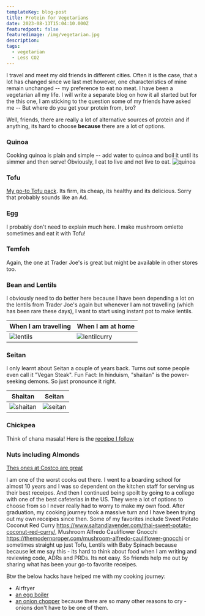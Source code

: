 ```yaml
---
templateKey: blog-post
title: Protein for Vegetarians
date: 2023-08-13T15:04:10.000Z
featuredpost: false
featuredimage: /img/vegetarian.jpg
description: 
tags:
  - vegetarian
  - Less CO2
---
```



I travel and meet my old friends in different cities. Often it is the case, that a lot has changed since we last met however, one characteristics of mine remain unchanged -- my preference to eat no meat. I have been a vegetarian all my life. I will write a separate blog on how it all started but for the this one, I am sticking to the question some of my friends have asked me -- But where do you get your protein from, bro?

Well, friends, there are really a lot of alternative sources of protein and if anything, its hard to choose **because** there are a lot of options. 

### Quinoa
  Cooking quinoa is plain and simple -- add water to quinoa and boil it until its simmer and then serve! Obviously, I eat to live and not live to eat.
  ![quinoa](/img/cookquinoa.jpeg)

### Tofu
  
  [My go-to Tofu pack](https://www.traderjoes.com/home/products/pdp/organic-firm-tofu-041911). Its firm, its cheap, its healthy and its delicious. Sorry that probably sounds like an Ad. 
### Egg
  
  I probably don't need to explain much here. I make mushroom omlette sometimes and eat it with Tofu! 
### Temfeh
  
  Again, the one at Trader Joe's is great but might be available in other stores too. 
### Bean and Lentils
  
  I obviously need to do better here because I have been depending a lot on the lentils from Trader Joe's again but whenever I am not travelling (which has been rare these days), I want to start using instant pot to make lentils.

  | When I am travelling | When I am at home |
  | ------------- | ------------- |
  | ![lentils](/img/lentilsoups.jpeg)  | ![lentilcurry](/img/lentilcurry.jpeg) |
### Seitan
  
  I only learnt about Seitan a couple of years back. Turns out some people even call it "Vegan Steak". Fun Fact: In hinduism, "shaitan" is the power-seeking demons. So just pronounce it right.  

  | Shaitan | Seitan |
  | ------------- | ------------- |
  | ![shaitan](/img/shaitan.jpeg)             |                    ![seitan](/img/seitan.jpeg) |
### Chickpea  
Think of chana masala! Here is the [receipe I follow](https://www.indianhealthyrecipes.com/chana-masala/)  
### Nuts including Almonds
  
  [Thes ones at Costco are great](/img/almondsnuts.jpg)


I am one of the worst cooks out there. I went to a boarding school for almost 10 years and I was so dependent on the kitchen staff for serving us their best receipes. And then I continued being spoilt by going to a college with one of the best cafeterias in the US. They were a lot of options to choose from so I never really had to worry to make my own food. After graduation, my cooking journey took a massive turn and I have been trying out my own receipes since then. Some of my favorites include Sweet Potato Coconut Red Curry https://www.saltandlavender.com/thai-sweet-potato-coconut-red-curry/, Mushroom Alfredo Cauliflower Gnocchi https://themodernproper.com/mushroom-alfredo-cauliflower-gnocchi or sometimes straight up just Tofu, Lentils with Baby Spinach because because let me say this - its hard to think about food when I am writing and reviewing code, ADRs and PRDs. Its not easy. So friends help me out by sharing what has been your go-to favorite receipes. 


Btw the below hacks have helped me with my cooking journey:
* Airfryer
* [an egg boiler](/img/egg-boiler.jpeg) 
* [an onion chopper](/img/onion-chopper.jpeg) because there are so many other reasons to cry - onions don't have to be one of them.